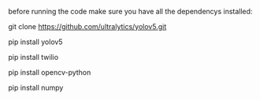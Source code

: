 before running the code make sure you have all the dependencys installed:

git clone https://github.com/ultralytics/yolov5.git

pip install yolov5

pip install twilio

pip install opencv-python

pip install numpy

